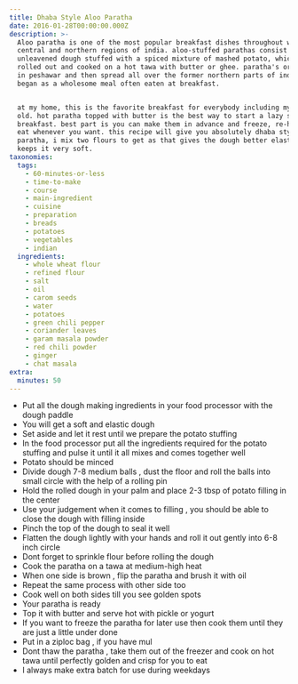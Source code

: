 ```yaml
---
title: Dhaba Style Aloo Paratha
date: 2016-01-28T00:00:00.000Z
description: >-
  Aloo paratha is one of the most popular breakfast dishes throughout western,
  central and northern regions of india. aloo-stuffed parathas consist of
  unleavened dough stuffed with a spiced mixture of mashed potato, which is
  rolled out and cooked on a hot tawa with butter or ghee. paratha's originated
  in peshawar and then spread all over the former northern parts of india. it
  began as a wholesome meal often eaten at breakfast.


  at my home, this is the favorite breakfast for everybody including my 2 year
  old. hot paratha topped with butter is the best way to start a lazy sunday
  breakfast. best part is you can make them in advance and freeze, re-heat and
  eat whenever you want. this recipe will give you absolutely dhaba style
  paratha, i mix two flours to get as that gives the dough better elasticity and
  keeps it very soft.
taxonomies:
  tags:
    - 60-minutes-or-less
    - time-to-make
    - course
    - main-ingredient
    - cuisine
    - preparation
    - breads
    - potatoes
    - vegetables
    - indian
  ingredients:
    - whole wheat flour
    - refined flour
    - salt
    - oil
    - carom seeds
    - water
    - potatoes
    - green chili pepper
    - coriander leaves
    - garam masala powder
    - red chili powder
    - ginger
    - chat masala
extra:
  minutes: 50
---
```

 - Put all the dough making ingredients in your food processor with the dough paddle
 - You will get a soft and elastic dough
 - Set aside and let it rest until we prepare the potato stuffing
 - In the food processor put all the ingredients required for the potato stuffing and pulse it until it all mixes and comes together well
 - Potato should be minced
 - Divide dough 7-8 medium balls , dust the floor and roll the balls into small circle with the help of a rolling pin
 - Hold the rolled dough in your palm and place 2-3 tbsp of potato filling in the center
 - Use your judgement when it comes to filling , you should be able to close the dough with filling inside
 - Pinch the top of the dough to seal it well
 - Flatten the dough lightly with your hands and roll it out gently into 6-8 inch circle
 - Dont forget to sprinkle flour before rolling the dough
 - Cook the paratha on a tawa at medium-high heat
 - When one side is brown , flip the paratha and brush it with oil
 - Repeat the same process with other side too
 - Cook well on both sides till you see golden spots
 - Your paratha is ready
 - Top it with butter and serve hot with pickle or yogurt
 - If you want to freeze the paratha for later use then cook them until they are just a little under done
 - Put in a ziploc bag , if you have mul
 - Dont thaw the paratha , take them out of the freezer and cook on hot tawa until perfectly golden and crisp for you to eat
 - I always make extra batch for use during weekdays

